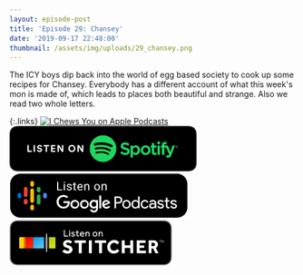 ```yaml
---
layout: episode-post
title: 'Episode 29: Chansey'
date: '2019-09-17 22:48:00'
thumbnail: /assets/img/uploads/29_chansey.png
---
```

The ICY boys dip back into the world of egg based society to cook up some recipes for Chansey. Everybody has a different account of what this week's mon is made of, which leads to places both beautiful and strange. Also we read two whole letters.

{:.links}  [![I Chews You on Apple Podcasts](https://linkmaker.itunes.apple.com/en-us/badge-lrg.svg?releaseDate=2019-04-16T00:00:00Z&kind=podcast&bubble=podcasts)](https://podcasts.apple.com/us/podcast/29-chansey/id1455409177?i=1000450105272)  [![I Chews You on Spotify](/assets/img/uploads/spotify-badge-button.svg)](https://open.spotify.com/episode/39UJcG3SFqmiaHCCQsg3V8)  [![I Chews You on Google Podcasts](/assets/img/uploads/google-podcasts-badge-button.svg)](https://podcasts.google.com/?feed=aHR0cHM6Ly9pY2hld3N5b3UubGlic3luLmNvbS9yc3M&episode=YThkMGJiMDhjNDMzNGZlNzhhYTliZmMyZjYyNGJjY2I&ved=0CCgQzsICahcKEwiws7Pdw77nAhUAAAAAHQAAAAAQAQ)  [![I Chews You on Stitcher](/assets/img/uploads/stitcher-badge-button.svg)](https://www.stitcher.com/s?eid=63959684)
